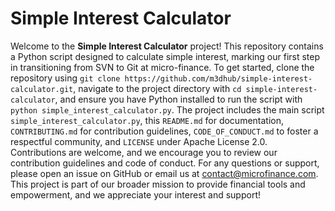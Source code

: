 # Simple Interest Calculator

Welcome to the **Simple Interest Calculator** project! 
This repository contains a Python script designed to calculate simple interest, marking our first step in transitioning from SVN to Git at micro-finance. 
To get started, clone the repository using `git clone https://github.com/m3dhub/simple-interest-calculator.git`, navigate to the project directory with `cd simple-interest-calculator`, 
and ensure you have Python installed to run the script with `python simple_interest_calculator.py`. 
The project includes the main script `simple_interest_calculator.py`, this `README.md` for documentation, `CONTRIBUTING.md` for contribution guidelines, 
`CODE_OF_CONDUCT.md` to foster a respectful community, and `LICENSE` under Apache License 2.0. Contributions are welcome, 
and we encourage you to review our contribution guidelines and code of conduct. For any questions or support, 
please open an issue on GitHub or email us at [contact@microfinance.com](mailto:contact@microfinance.com). 
This project is part of our broader mission to provide financial tools and empowerment, and we appreciate your interest and support!
